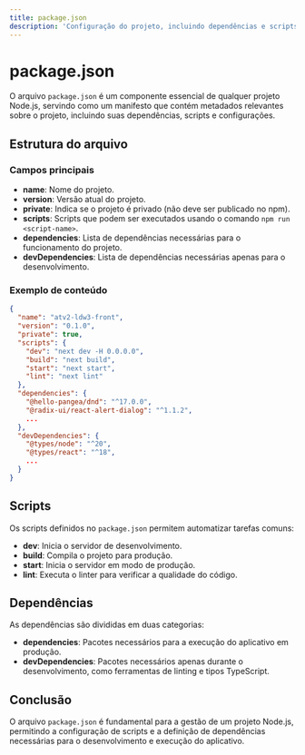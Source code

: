```yaml
---
title: package.json
description: 'Configuração do projeto, incluindo dependências e scripts.'
---
```


# package.json

O arquivo `package.json` é um componente essencial de qualquer projeto Node.js, servindo como um manifesto que contém metadados relevantes sobre o projeto, incluindo suas dependências, scripts e configurações.

## Estrutura do arquivo

### Campos principais

- **name**: Nome do projeto.
- **version**: Versão atual do projeto.
- **private**: Indica se o projeto é privado (não deve ser publicado no npm).
- **scripts**: Scripts que podem ser executados usando o comando `npm run <script-name>`.
- **dependencies**: Lista de dependências necessárias para o funcionamento do projeto.
- **devDependencies**: Lista de dependências necessárias apenas para o desenvolvimento.

### Exemplo de conteúdo

```json
{
  "name": "atv2-ldw3-front",
  "version": "0.1.0",
  "private": true,
  "scripts": {
    "dev": "next dev -H 0.0.0.0",
    "build": "next build",
    "start": "next start",
    "lint": "next lint"
  },
  "dependencies": {
    "@hello-pangea/dnd": "^17.0.0",
    "@radix-ui/react-alert-dialog": "^1.1.2",
    ...
  },
  "devDependencies": {
    "@types/node": "^20",
    "@types/react": "^18",
    ...
  }
}
```

## Scripts

Os scripts definidos no `package.json` permitem automatizar tarefas comuns:

- **dev**: Inicia o servidor de desenvolvimento.
- **build**: Compila o projeto para produção.
- **start**: Inicia o servidor em modo de produção.
- **lint**: Executa o linter para verificar a qualidade do código.

## Dependências

As dependências são divididas em duas categorias:

- **dependencies**: Pacotes necessários para a execução do aplicativo em produção.
- **devDependencies**: Pacotes necessários apenas durante o desenvolvimento, como ferramentas de linting e tipos TypeScript.

## Conclusão

O arquivo `package.json` é fundamental para a gestão de um projeto Node.js, permitindo a configuração de scripts e a definição de dependências necessárias para o desenvolvimento e execução do aplicativo.